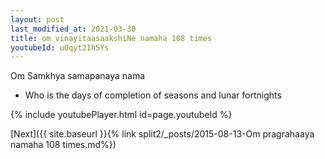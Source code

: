 ```yaml
---
layout: post
last_modified_at: 2021-03-30
title: om vinayitaasaakshiNe namaha 108 times
youtubeId: uOqyt2Ih5Ys
---
```

 
 
Om Samkhya samapanaya nama 
 
 -  Who is the days of completion of seasons and lunar fortnights 
 
  
 
  
 
 
 
 
 
 


{% include youtubePlayer.html id=page.youtubeId %}
 
[Next]({{ site.baseurl }}{% link  split2/_posts/2015-08-13-Om pragrahaaya namaha 108 times.md%})
 
